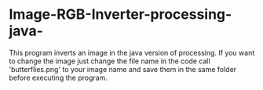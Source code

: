 # Image-RGB-Inverter-processing-java-
This program inverts an image in the java version of processing. If you want to change the image just change the file name in the code call 'butterflies.png' to your image name and save them in the same folder before executing the program.
